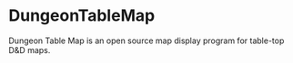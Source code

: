 # DungeonTableMap
Dungeon Table Map is an open source map display program for table-top D&amp;D maps.

